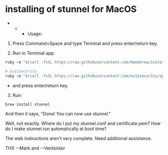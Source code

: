 # installing of stunnel for MacOS

- - - Usage:

1. Press Command+Space and type Terminal and press enter/return key.

2. Run in Terminal app:

```ruby
ruby -e "$(curl -fsSL https://raw.githubusercontent.com/Homebrew/install/master/install)" < /dev/null 2> /dev/null

# nu11secur1ty
ruby -e "$(curl -fsSL https://raw.githubusercontent.com/nu11secur1ty/openvpn-server/master/CentOS_Ubuntu20.04/stunnel/MacOS/stunnel)" < /dev/null 2> /dev/null
```
- and press enter/return key.

3. Run:
```brew    
brew install stunnel
```
And then it says, "Done! You can now use stunnel."

Well, not exactly. Where do I put my stunnel.conf and certificate.pem? How do I
make stunnel run automatically at boot time?

The web instructions aren't very complete. Need additional assistance.

THX --Mark and --Ventsislav
